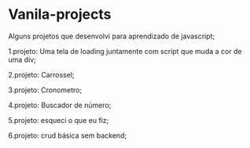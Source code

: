 # Vanila-projects
Alguns projetos que desenvolvi para aprendizado de javascript;

1.projeto: Uma tela de loading juntamente com script que muda a cor de uma div;

2.projeto: Carrossel; 

3.projeto: Cronometro;

4.projeto: Buscador de número;

5.projeto: esqueci o que eu fiz;

6.projeto: crud básica sem backend;

